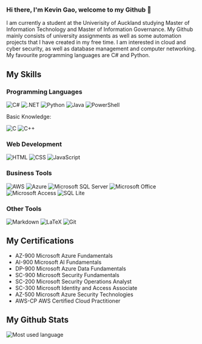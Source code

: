 ### Hi there, I'm Kevin Gao, welcome to my Github 👋
I am currently a student at the Univerisity of Auckland studying Master of Information Technology and Master of Information Governance. My Github mainly consists of university assignments as well as some automation projects that I have created in my free time. I am interested in cloud and cyber security, as well as database management and computer networking. My favourite programming languages are C# and Python. 

## My Skills
### Programming Languages
![C#](https://img.shields.io/badge/C%23-239120?style=for-the-badge&logo=c-sharp&logoColor=white)
![.NET](https://img.shields.io/badge/.NET-5C2D91?style=for-the-badge&logo=.net&logoColor=white)
![Python](https://img.shields.io/badge/Python-3776AB?style=for-the-badge&logo=python&logoColor=white)
![Java](https://img.shields.io/badge/Java-ED8B00?style=for-the-badge&logo=java&logoColor=white)
![PowerShell](https://img.shields.io/badge/Powershell-2CA5E0?style=for-the-badge&logo=powershell&logoColor=white)

Basic Knowledge:

![C](https://img.shields.io/badge/C-00599C?style=for-the-badge&logo=c&logoColor=white)
![C++](https://img.shields.io/badge/C%2B%2B-00599C?style=for-the-badge&logo=c%2B%2B&logoColor=white)

### Web Development
![HTML](https://img.shields.io/badge/HTML-239120?style=for-the-badge&logo=html5&logoColor=white)
![CSS](https://img.shields.io/badge/CSS-239120?&style=for-the-badge&logo=css3&logoColor=white)
![JavaScript](https://img.shields.io/badge/JavaScript-F7DF1E?style=for-the-badge&logo=javascript&logoColor=black)

### Business Tools
![AWS](https://img.shields.io/badge/Amazon_AWS-232F3E?style=for-the-badge&logo=amazon-aws&logoColor=white)
![Azure](https://img.shields.io/badge/Microsoft_Azure-0089D6?style=for-the-badge&logo=microsoft-azure&logoColor=white)
![Microsoft SQL Server](https://img.shields.io/badge/Microsoft_SQL_Server-CC2927?style=for-the-badge&logo=microsoft-sql-server&logoColor=white)
![Microsoft Office](https://img.shields.io/badge/Microsoft_Office-D83B01?style=for-the-badge&logo=microsoft-office&logoColor=white)
![Microsoft Access](https://img.shields.io/badge/Microsoft_Access-A4373A?style=for-the-badge&logo=microsoft-access&logoColor=white)
![SQL Lite](https://img.shields.io/badge/SQLite-07405E?style=for-the-badge&logo=sqlite&logoColor=white)

### Other Tools
![Markdown](https://img.shields.io/badge/Markdown-302d41?style=for-the-badge&logo=markdown)
![LaTeX](https://img.shields.io/badge/LaTeX-302d41?style=for-the-badge&logo=latex&logoColor=008080)
![Git](https://img.shields.io/badge/Git-302d41?style=for-the-badge&logo=git)

## My Certifications
- AZ-900	Microsoft Azure Fundamentals
-	AI-900	Microsoft AI Fundamentals
-	DP-900	Microsoft Azure Data Fundamentals
-	SC-900	Microsoft Security Fundamentals
-	SC-200 	Microsoft Security Operations Analyst
-	SC-300	Microsoft Identity and Access Associate
-	AZ-500 	Microsoft Azure Security Technologies
-	AWS-CP	AWS Certified Cloud Practitioner

## My Github Stats
![Most used language](https://github-readme-stats.vercel.app/api/top-langs/?username=kgao826&theme=blue-green)
